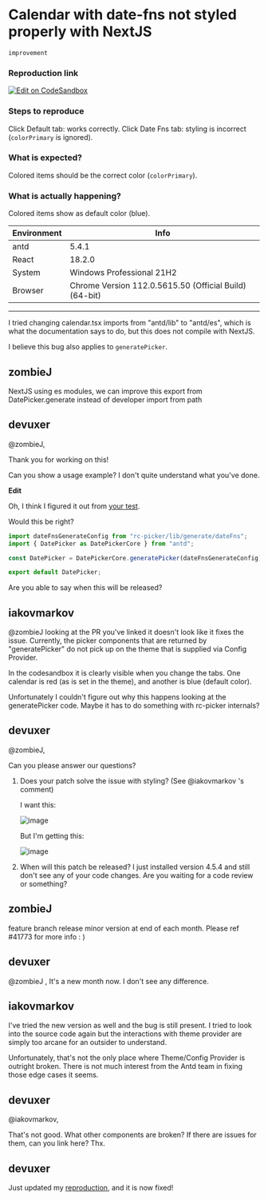 # Calendar with date-fns not styled properly with NextJS

`improvement`

### Reproduction link

[![Edit on CodeSandbox](https://codesandbox.io/static/img/play-codesandbox.svg)](https://codesandbox.io/p/sandbox/wispy-fast-ywg1ty)

### Steps to reproduce

Click Default tab: works correctly. Click Date Fns tab: styling is incorrect (`colorPrimary` is ignored).

### What is expected?

Colored items should be the correct color (`colorPrimary`).

### What is actually happening?

Colored items show as default color (blue).

| Environment | Info                                                   |
| ----------- | ------------------------------------------------------ |
| antd        | 5.4.1                                                  |
| React       | 18.2.0                                                 |
| System      | Windows Professional 21H2                              |
| Browser     | Chrome Version 112.0.5615.50 (Official Build) (64-bit) |

---

I tried changing calendar.tsx imports from "antd/lib" to "antd/es", which is what the documentation says to do, but this does not compile with NextJS.

I believe this bug also applies to `generatePicker`.

<!-- generated by ant-design-issue-helper. DO NOT REMOVE -->

## zombieJ

NextJS using es modules, we can improve this export from DatePicker.generate instead of developer import from path

## devuxer

@zombieJ,

Thank you for working on this!

Can you show a usage example? I don't quite understand what you've done.

**Edit**

Oh, I think I figured it out from [your test](https://github.com/ant-design/ant-design/pull/41773/commits/b9cf50e93aa97b774f912aeb5cdbc1fb12821dc8#diff-7fdce5d71fac3793bf16cbc035559eeb8d5565c0db96d0b9399b5265a8c471b4).

Would this be right?

```ts
import dateFnsGenerateConfig from "rc-picker/lib/generate/dateFns";
import { DatePicker as DatePickerCore } from "antd";

const DatePicker = DatePickerCore.generatePicker(dateFnsGenerateConfig);

export default DatePicker;
```

Are you able to say when this will be released?

## iakovmarkov

@zombieJ looking at the PR you've linked it doesn't look like it fixes the issue. Currently, the picker components that are returned by "generatePicker" do not pick up on the theme that is supplied via Config Provider.

In the codesandbox it is clearly visible when you change the tabs. One calendar is red (as is set in the theme), and another is blue (default color).

Unfortunately I couldn't figure out why this happens looking at the generatePicker code. Maybe it has to do something with rc-picker internals?

## devuxer

@zombieJ,

Can you please answer our questions?

1. Does your patch solve the issue with styling? (See @iakovmarkov 's comment)

   I want this:

   ![image](https://user-images.githubusercontent.com/1298521/233859387-314e4d7e-39f5-4dfb-8532-62a933eda18c.png)

   But I'm getting this:

   ![image](https://user-images.githubusercontent.com/1298521/233859405-b8239983-98f8-40d0-ba47-9625982dc88c.png)

2. When will this patch be released? I just installed version 4.5.4 and still don't see any of your code changes. Are you waiting for a code review or something?

## zombieJ

feature branch release minor version at end of each month. Please ref #41773 for more info : )

## devuxer

@zombieJ , It's a new month now. I don't see any difference.

## iakovmarkov

I've tried the new version as well and the bug is still present. I tried to look into the source code again but the interactions with theme provider are simply too arcane for an outsider to understand.

Unfortunately, that's not the only place where Theme/Config Provider is outright broken. There is not much interest from the Antd team in fixing those edge cases it seems.

## devuxer

@iakovmarkov,

That's not good. What other components are broken? If there are issues for them, can you link here? Thx.

## devuxer

Just updated my [reproduction](https://codesandbox.io/p/sandbox/solitary-sun-58b5bu), and it is now fixed!
